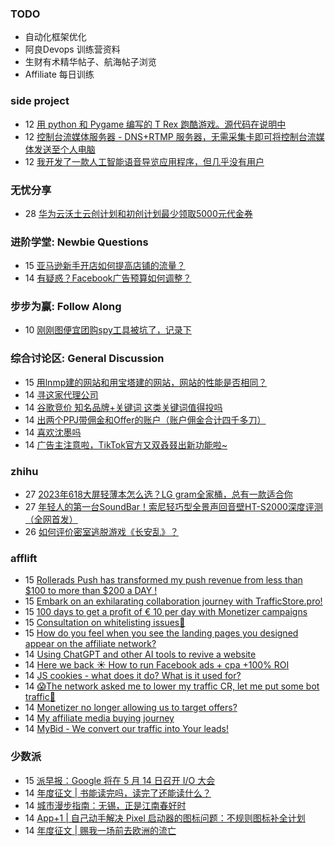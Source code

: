 ### TODO
-  自动化框架优化
-  阿良Devops 训练营资料
-  生财有术精华帖子、航海帖子浏览
-  Affiliate 每日训练

### side project
<!-- sideproject:START -->
-  12 [用 python 和 Pygame 编写的 T Rex 跑酷游戏。源代码在说明中](https://www.youtube.com/watch?v=pZySIXSelCA)
-  12 [控制台流媒体服务器 - DNS+RTMP 服务器，无需采集卡即可将控制台流媒体发送至个人电脑](https://github.com/Aioros/console-streaming-server)
-  12 [我开发了一款人工智能语音导览应用程序，但几乎没有用户](https://www.reddit.com/r/SideProject/comments/18gpp0e/ive_built_an_ai_audio_tour_app_but_have_almost_no/)<!-- sideproject:END -->


### 无忧分享
<!-- ruyo:START -->
-  28 [华为云沃土云创计划和初创计划最少领取5000元代金券](https://51.ruyo.net/18617.html)<!-- ruyo:END -->

### 进阶学堂: Newbie Questions
<!-- advertcn1:START -->
-  15 [亚马逊新手开店如何提高店铺的流量？](https://www.advertcn.com/thread-114339-1-1.html)
-  14 [有疑惑？Facebook广告预算如何调整？](https://www.advertcn.com/thread-114332-1-1.html)<!-- advertcn1:END -->

### 步步为赢: Follow Along
<!-- advertcn2:START -->
-  10 [刚刚图便宜团购spy工具被坑了，记录下](https://www.advertcn.com/thread-113954-1-1.html)<!-- advertcn2:END -->

### 综合讨论区: General Discussion
<!-- advertcn3:START -->
-  15 [用lnmp建的网站和用宝塔建的网站，网站的性能是否相同？](https://www.advertcn.com/thread-114340-1-1.html)
-  14 [寻这家代理公司](https://www.advertcn.com/thread-114337-1-1.html)
-  14 [谷歌竞价 知名品牌+关键词 这类关键词值得投吗](https://www.advertcn.com/thread-114329-1-1.html)
-  14 [出两个PPJ带佣金和Offer的账户（账户佣金合计四千多刀）](https://www.advertcn.com/thread-114328-1-1.html)
-  14 [喜欢沈墨吗](https://www.advertcn.com/thread-114327-1-1.html)
-  14 [广告主注意啦，TikTok官方又双叒叕出新功能啦~](https://www.advertcn.com/thread-114326-1-1.html)<!-- advertcn3:END -->


### zhihu
<!-- zhihu:START -->
-  27 [2023年618大屏轻薄本怎么选？LG gram全家桶，总有一款适合你](http://zhuanlan.zhihu.com/p/632641888?utm_campaign=rss&utm_medium=rss&utm_source=rss&utm_content=title)
-  27 [年轻人的第一台SoundBar！索尼轻巧型全景声回音壁HT-S2000深度评测（全网首发）](http://zhuanlan.zhihu.com/p/630990296?utm_campaign=rss&utm_medium=rss&utm_source=rss&utm_content=title)
-  26 [如何评价密室逃脱游戏《长安乱》？](http://www.zhihu.com/question/563950552/answer/3045961312?utm_campaign=rss&utm_medium=rss&utm_source=rss&utm_content=title)<!-- zhihu:END -->

### afflift
<!-- afflift:START -->
-  15 [Rollerads Push has transformed my push revenue from less than $100 to more than $200 a DAY !](https://afflift.com/f/threads/rollerads-push-has-transformed-my-push-revenue-from-less-than-100-to-more-than-200-a-day.12598/)
-  15 [Embark on an exhilarating collaboration journey with TrafficStore.pro!](https://afflift.com/f/threads/embark-on-an-exhilarating-collaboration-journey-with-trafficstore-pro.12220/)
-  15 [100 days to get a profit of € 10 per day with Monetizer campaigns](https://afflift.com/f/threads/100-days-to-get-a-profit-of-%E2%82%AC-10-per-day-with-monetizer-campaigns.12776/)
-  15 [Consultation on whitelisting issues🤩](https://afflift.com/f/threads/consultation-on-whitelisting-issues%F0%9F%A4%A9.12787/)
-  15 [How do you feel when you see the landing pages you designed appear on the affiliate network?](https://afflift.com/f/threads/how-do-you-feel-when-you-see-the-landing-pages-you-designed-appear-on-the-affiliate-network.12799/)
-  14 [Using ChatGPT and other AI tools to revive a website](https://afflift.com/f/threads/using-chatgpt-and-other-ai-tools-to-revive-a-website.12532/)
-  14 [Here we back ☀️ How to run Facebook ads + cpa +100% ROI](https://afflift.com/f/threads/here-we-back-%E2%98%80%EF%B8%8F-how-to-run-facebook-ads-cpa-100-roi.12146/)
-  14 [JS cookies - what does it do? What is it used for?](https://afflift.com/f/threads/js-cookies-what-does-it-do-what-is-it-used-for.12797/)
-  14 [😱The network asked me to lower my traffic CR, let me put some bot traffic🤥](https://afflift.com/f/threads/%F0%9F%98%B1the-network-asked-me-to-lower-my-traffic-cr-let-me-put-some-bot-traffic%F0%9F%A4%A5.12793/)
-  14 [Monetizer no longer allowing us to target offers?](https://afflift.com/f/threads/monetizer-no-longer-allowing-us-to-target-offers.12795/)
-  14 [My affiliate media buying journey](https://afflift.com/f/threads/my-affiliate-media-buying-journey.12784/)
-  14 [MyBid - We convert our traffic into Your leads!](https://afflift.com/f/threads/mybid-we-convert-our-traffic-into-your-leads.9262/)<!-- afflift:END -->

### 少数派
<!-- sspai:START -->
-  15 [派早报：Google 将在 5 月 14 日召开 I/O 大会](https://sspai.com/post/87209)
-  14 [年度征文 | 书能读完吗，读完了还能读什么？](https://sspai.com/post/87027)
-  14 [城市漫步指南：无锡，正是江南春好时](https://sspai.com/post/86987)
-  14 [App+1 | 自己动手解决 Pixel 启动器的图标问题：不规则图标补全计划](https://sspai.com/post/87095)
-  14 [年度征文 | 赐我一场前去欧洲的流亡](https://sspai.com/post/86992)<!-- sspai:END -->
